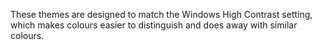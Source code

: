 These themes are designed to match the Windows High Contrast setting, which makes colours easier to distinguish and does away with similar colours.
